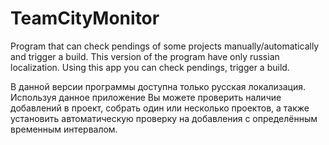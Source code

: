 # TeamCityMonitor

Program that can check pendings of some projects manually/automatically and trigger a build.
This version of the program have only russian localization. Using this app you can check pendings, trigger a build. 

В данной версии программы доступна только русская локализация. Используя данное приложение Вы можете проверить наличие добавлений в проект, собрать один или несколько проектов, а также установить автоматическую проверку на добавления с определённым временным интервалом.
